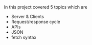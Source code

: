 In this project covered 5 topics which are
- Server & Clients
- Request/response cycle
- APIs
- JSON
- fetch syntax
